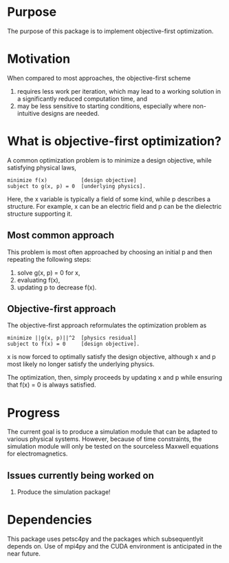 Purpose
=======

The purpose of this package is to implement objective-first optimization.


Motivation
==========

When compared to most approaches, the objective-first scheme

1.  requires less work per iteration, which may lead to a working solution
    in a significantly reduced computation time, and
1.  may be less sensitive to starting conditions, especially where non-intuitive
    designs are needed.


What is objective-first optimization?
=====================================

A common optimization problem is to minimize a design objective, while
satisfying physical laws,

    minimize f(x)           [design objective]
    subject to g(x, p) = 0  [underlying physics].

Here, the x variable is typically a field of some kind, while p describes a 
structure. For example, x can be an electric field and p can be the dielectric
structure supporting it.

Most common approach
--------------------

This problem is most often approached by choosing an initial p and then 
repeating the following steps:

1.  solve g(x, p) = 0 for x,
1.  evaluating f(x),
1.  updating p to decrease f(x).

Objective-first approach
------------------------

The objective-first approach reformulates the optimization problem as

    minimize ||g(x, p)||^2  [physics residual]
    subject to f(x) = 0     [design objective].

x is now forced to optimally satisfy the design objective, although x and p
most likely no longer satisfy the underlying physics.

The optimization, then, simply proceeds by updating x and p while ensuring that
f(x) = 0 is always satisfied.


Progress
========

The current goal is to produce a simulation module that can be adapted to 
various physical systems. However, because of time constraints, the simulation
module will only be tested on the sourceless Maxwell equations for
electromagnetics.

Issues currently being worked on
--------------------------------

1.  Produce the simulation package!


Dependencies
============

This package uses petsc4py and the packages which subsequentlyit depends on.
Use of mpi4py and the CUDA environment is anticipated in the near future.
